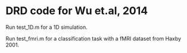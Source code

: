 # DRD code for Wu et.al, 2014

Run test_1D.m for a 1D simulation.

Run test_fmri.m for a classification task with a fMRI dataset from Haxby 2001.
